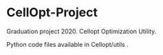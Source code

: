 # CellOpt-Project
Graduation project 2020. Cellopt Optimization Utility.


Python code files available in Cellopt/utils .

